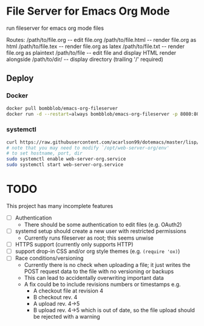 # File Server for Emacs Org Mode

run fileserver for emacs org mode files

Routes:
/path/to/file.org -- edit file.org
/path/to/file.html -- render file.org as html
/path/to/file.tex -- render file.org as latex
/path/to/file.txt -- render file.org as plaintext
/path/to/file -- edit file and display HTML render alongside
/path/to/dir/ -- display directory (trailing '/' required)

## Deploy

### Docker

```sh
docker pull bombblob/emacs-org-fileserver
docker run -d --restart=always bombblob/emacs-org-fileserver -p 8080:8080
```

### systemctl

```sh
curl https://raw.githubusercontent.com/acarlson99/dotemacs/master/lisp/web-server-org/setup-systemd.sh | sudo bash
# note that you may need to modify `/opt/web-server-org/env'
# to set hostname, port, dir
sudo systemctl enable web-server-org.service
sudo systemctl start web-server-org.service
```

# TODO

This project has many incomplete features

* [ ] Authentication
  * There should be some authentication to edit files (e.g. OAuth2)
* [ ] systemd setup should create a new user with restricted permissions
  * Currently runs fileserver as root; this seems unwise
* [ ] HTTPS support (currently only supports HTTP)
* [ ] support drop-in CSS and/or org style themes (e.g. `(require 'ox)`)
* [ ] Race conditions/versioning
  * Currently there is no check when uploading a file; it just writes the POST request data to the file with no versioning or backups
  * This can lead to accidentally overwriting important data
  * A fix could be to include revisions numbers or timestamps e.g.
    * A checkout file at revision 4
    * B checkout rev. 4
    * A upload rev. 4->5
    * B upload rev. 4->5 which is out of date, so the file upload should be rejected with a warning
